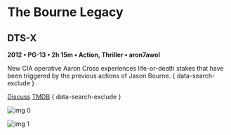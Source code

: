 # The Bourne Legacy

## DTS-X

**2012 • PG-13 • 2h 15m • Action, Thriller • aron7awol**

New CIA operative Aaron Cross experiences life-or-death stakes that have been triggered by the previous actions of Jason Bourne.
{ data-search-exclude }

[Discuss](https://www.avsforum.com/threads/bass-eq-for-filtered-movies.2995212/post-57759348)  [TMDB](https://www.themoviedb.org/movie/49040)
{ data-search-exclude }

![img 0](https://i.imgur.com/F1CWFso.jpg)

![img 1](https://i.imgur.com/75ySMAg.jpg)


